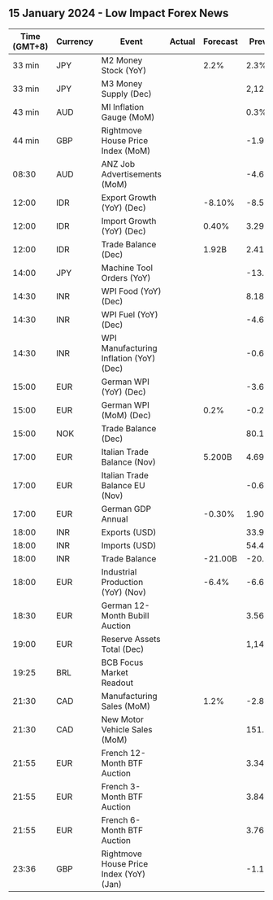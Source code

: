 ## 15 January 2024 - Low Impact Forex News

| Time (GMT+8) | Currency | Event | Actual | Forecast | Previous |
|------|----------|-------|--------|----------|----------|
| 33 min | JPY | M2 Money Stock (YoY) |  | 2.2% | 2.3% |
| 33 min | JPY | M3 Money Supply (Dec) |  |  | 2,121.5% |
| 43 min | AUD | MI Inflation Gauge (MoM) |  |  | 0.3% |
| 44 min | GBP | Rightmove House Price Index (MoM) |  |  | -1.9% |
| 08:30 | AUD | ANZ Job Advertisements (MoM) |  |  | -4.6% |
| 12:00 | IDR | Export Growth (YoY) (Dec) |  | -8.10% | -8.56% |
| 12:00 | IDR | Import Growth (YoY) (Dec) |  | 0.40% | 3.29% |
| 12:00 | IDR | Trade Balance (Dec) |  | 1.92B | 2.41B |
| 14:00 | JPY | Machine Tool Orders (YoY) |  |  | -13.6% |
| 14:30 | INR | WPI Food (YoY) (Dec) |  |  | 8.18% |
| 14:30 | INR | WPI Fuel (YoY) (Dec) |  |  | -4.61% |
| 14:30 | INR | WPI Manufacturing Inflation (YoY) (Dec) |  |  | -0.64% |
| 15:00 | EUR | German WPI (YoY) (Dec) |  |  | -3.6% |
| 15:00 | EUR | German WPI (MoM) (Dec) |  | 0.2% | -0.2% |
| 15:00 | NOK | Trade Balance (Dec) |  |  | 80.1B |
| 17:00 | EUR | Italian Trade Balance (Nov) |  | 5.200B | 4.699B |
| 17:00 | EUR | Italian Trade Balance EU (Nov) |  |  | -0.68B |
| 17:00 | EUR | German GDP Annual |  | -0.30% | 1.90% |
| 18:00 | INR | Exports (USD) |  |  | 33.90B |
| 18:00 | INR | Imports (USD) |  |  | 54.48B |
| 18:00 | INR | Trade Balance |  | -21.00B | -20.58B |
| 18:00 | EUR | Industrial Production (YoY) (Nov) |  | -6.4% | -6.6% |
| 18:30 | EUR | German 12-Month Bubill Auction |  |  | 3.565% |
| 19:00 | EUR | Reserve Assets Total (Dec) |  |  | 1,145.50B |
| 19:25 | BRL | BCB Focus Market Readout |  |  |  |
| 21:30 | CAD | Manufacturing Sales (MoM) |  | 1.2% | -2.8% |
| 21:30 | CAD | New Motor Vehicle Sales (MoM) |  |  | 151.1K |
| 21:55 | EUR | French 12-Month BTF Auction |  |  | 3.341% |
| 21:55 | EUR | French 3-Month BTF Auction |  |  | 3.844% |
| 21:55 | EUR | French 6-Month BTF Auction |  |  | 3.766% |
| 23:36 | GBP | Rightmove House Price Index (YoY) (Jan) |  |  | -1.1% |

